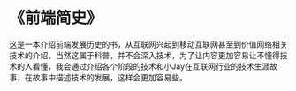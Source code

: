 # 《前端简史》
这是一本介绍前端发展历史的书，从互联网兴起到移动互联网甚至到价值网络相关技术的介绍，当然这属于科普，并不会深入技术，为了让内容更加容易让不懂得技术的人看懂，我会通过介绍各个阶段的技术和小Jay在互联网行业的技术生涯故事，在故事中描述技术的发展，这样会更加容易些。



